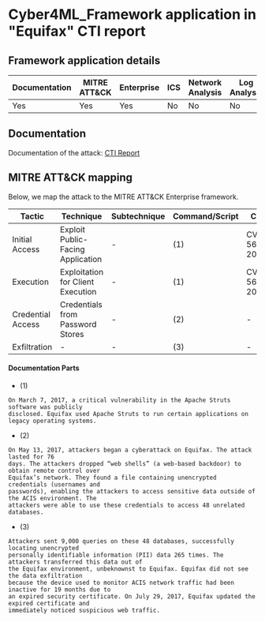 # Cyber4ML_Framework application in "Equifax" CTI report

## Framework application details

|Documentation|MITRE ATT&CK|Enterprise|ICS|Network Analysis|Log Analysis|
|-|-|-|-|-|-|
|Yes|Yes|Yes|No|No|No|


## Documentation

Documentation of the attack: [CTI Report](https://oversight.house.gov/wp-content/uploads/2018/12/Equifax-Report.pdf)

## MITRE ATT&CK mapping

Below, we map the attack to the MITRE ATT&CK Enterprise framework.

| Tactic | Technique | Subtechnique | Command/Script | CVE/CWE |
| - | - | - | - | - |
| Initial Access | Exploit Public-Facing Application | - | (1) | CVE-2017-5638/CWE-20 |
| Execution | Exploitation for Client Execution | - | (1) | CVE-2017-5638/CWE-20 |
| Credential Access | Credentials from Password Stores | - | (2) | - |
| Exfiltration | - | - | (3) | - |


#### Documentation Parts
- (1)
```
On March 7, 2017, a critical vulnerability in the Apache Struts software was publicly
disclosed. Equifax used Apache Struts to run certain applications on legacy operating systems.
```

- (2)
```
On May 13, 2017, attackers began a cyberattack on Equifax. The attack lasted for 76
days. The attackers dropped “web shells” (a web-based backdoor) to obtain remote control over
Equifax’s network. They found a file containing unencrypted credentials (usernames and
passwords), enabling the attackers to access sensitive data outside of the ACIS environment. The
attackers were able to use these credentials to access 48 unrelated databases. 
```

- (3)
```
Attackers sent 9,000 queries on these 48 databases, successfully locating unencrypted
personally identifiable information (PII) data 265 times. The attackers transferred this data out of
the Equifax environment, unbeknownst to Equifax. Equifax did not see the data exfiltration
because the device used to monitor ACIS network traffic had been inactive for 19 months due to
an expired security certificate. On July 29, 2017, Equifax updated the expired certificate and
immediately noticed suspicious web traffic.
```
